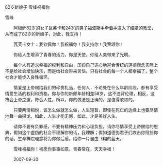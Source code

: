 82岁新娘子 雪峰祝福你

雪峰


　　阿根廷82岁的女子瓦芙卡和24岁的男子福波斯手牵着手进入了结婚的教堂，从而成了82岁的新娘子，对此，我支持！

　　瓦芙卡女士：我钦佩你！我祝福你！我支持你！我赞颂你！

　　你给人生增添了青春的活力，你是天使，你给人类带来了光明。

　　每个人有追求幸福的权利和自由，压抑自己违心地迎合传统的道德观念实际上不是给社会增加快乐，而是给社会带来苦恼，只有社会的每一个人都幸福了，整个社会才能步入良性循环。

　　情爱是上帝赐给我们的珍贵礼品，任何人，不论处在什么年龄阶段，都有享受情爱生活的权利和资格。你与你的新郎年龄相差58岁，这不违背伦理，相反，这符合上帝之道，符合人性，所以，你的做法是正确的，是值得歌颂的。

　　只要两情相悦，该怎么做就怎么做，人生短暂，即使在死亡的边缘上也要尽情地舞一曲探戈，如此，人生才能无憾，如此，才是美好人生。

　　请你不要有负罪感，不要有精神压力和心理负担，请你尽情享受上帝赐给的恩典，假如这个虚伪的社会不理解你的话，我理解；假如道德伪君子们攻击你阻挡你的话，生命禅院理念将为你做后盾，给你一片自由飞翔的蓝天。

　　雪峰祝福你！祝愿你事事如意，青春常在，天天幸福！

　　2007-09-30




